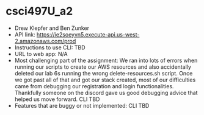 # csci497U_a2
- Drew Klepfer and Ben Zunker
- API link: https://ie2soeyvn5.execute-api.us-west-2.amazonaws.com/prod
- Instructions to use CLI: TBD
- URL to web app: N/A
- Most challenging part of the assignment: We ran into lots of errors when running our scripts to create our AWS resources
    and also accidentally deleted our lab 6s running the wrong delete-resources.sh script. Once we got past all of that and got
    our stack created, most of our difficulties came from debugging our registration and login functionalities. Thankfully someone
    on the discord gave us good debugging advice that helped us move forward. CLI TBD
- Features that are buggy or not implemented: CLI TBD

